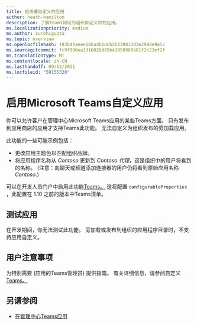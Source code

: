 ```yaml
---
title: 启用要自定义的应用
author: heath-hamilton
description: 了解Teams如何为组织自定义你的应用。
ms.localizationpriority: medium
ms.author: surbhigupta
ms.topic: overview
ms.openlocfilehash: 193b4baeee16badb1dcb26139831d3e298de9a5c
ms.sourcegitcommit: fc9f906ea1316028d85b41959980b81f2c23ef2f
ms.translationtype: MT
ms.contentlocale: zh-CN
ms.lasthandoff: 09/12/2021
ms.locfileid: "59155320"
---
```

# <a name="enable-your-microsoft-teams-app-to-be-customized"></a>启用Microsoft Teams自定义应用

你可以允许客户在管理中心Microsoft Teams应用的某些Teams方面。 只有发布到应用商店的应用才支持Teams此功能。 无法自定义为组织发布的旁加载应用。

此功能的一些可能示例包括：

* 更改应用主题色以匹配组织品牌。
* 将应用程序名称从 *Contoso* 更新到 *Contoso 代理*，这是组织中的用户将看到的名称。  (注意：向聊天或频道添加连接器的用户仍将看到原始应用名称 *Contoso*.) 

可以在开发人员门户中启用此功能[Teams。](https://dev.teams.microsoft.com/home) 这将配置 `configurableProperties` ，此配置在 1.10 之前的版本中Teams清单。

## <a name="test-your-app"></a>测试应用

在开发期间，你无法测试此功能。 旁加载或发布到组织的应用程序目录时，不支持应用自定义。

## <a name="user-considerations"></a>用户注意事项

为特别需要 (应用的Teams管理员) 提供指南。 有关详细信息，请参阅自定义[Teams。](/MicrosoftTeams/customize-apps)

## <a name="see-also"></a>另请参阅

* [在管理中心Teams应用](/MicrosoftTeams/customize-apps)
